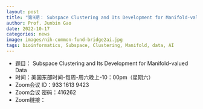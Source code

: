 ```yaml
---
layout: post
title: "第9期： Subspace Clustering and Its Development for Manifold-valued Data"
author: Prof. Junbin Gao 
date: 2022-10-17
categories: news
image: images/nih-common-fund-bridge2ai.jpg
tags: bioinformatics, Subspace, Clustering, Manifold, data, AI
---
```


- 题目： Subspace Clustering and Its Development for Manifold-valued Data
- 时间：美国东部时间-每周-周六晚上-10：00pm（星期六）
- Zoom会议 ID：933 1613 9423
- Zoom会议 密码：416262
- Zoom链接：
